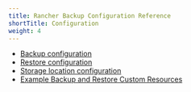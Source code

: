 ```yaml
---
title: Rancher Backup Configuration Reference
shortTitle: Configuration
weight: 4
---
```


- [Backup configuration](./backup-config)
- [Restore configuration](./restore-config)
- [Storage location configuration](./storage-config)
- [Example Backup and Restore Custom Resources](../examples)
